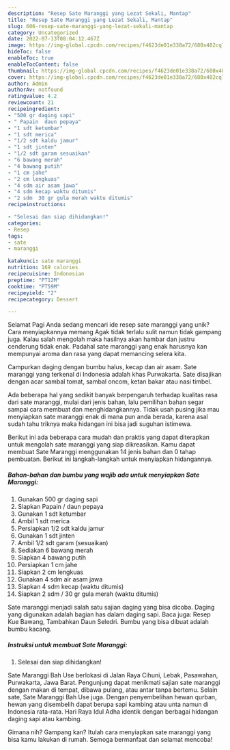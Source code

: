 ```yaml
---
description: "Resep Sate Maranggi yang Lezat Sekali, Mantap"
title: "Resep Sate Maranggi yang Lezat Sekali, Mantap"
slug: 606-resep-sate-maranggi-yang-lezat-sekali-mantap
category: Uncategorized
date: 2022-07-13T08:04:12.467Z
image: https://img-global.cpcdn.com/recipes/f4623de01e338a72/680x482cq70/sate-maranggi-foto-resep-utama.jpg
hideToc: false
enableToc: true
enableTocContent: false
thumbnail: https://img-global.cpcdn.com/recipes/f4623de01e338a72/680x482cq70/sate-maranggi-foto-resep-utama.jpg
cover: https://img-global.cpcdn.com/recipes/f4623de01e338a72/680x482cq70/sate-maranggi-foto-resep-utama.jpg
author: Admin
authorAv: notfound
ratingvalue: 4.2
reviewcount: 21
recipeingredient:
- "500 gr daging sapi"
- " Papain  daun pepaya"
- "1 sdt ketumbar"
- "1 sdt merica"
- "1/2 sdt kaldu jamur"
- "1 sdt jinten"
- "1/2 sdt garam sesuaikan"
- "6 bawang merah"
- "4 bawang putih"
- "1 cm jahe"
- "2 cm lengkuas"
- "4 sdm air asam jawa"
- "4 sdm kecap waktu ditumis"
- "2 sdm  30 gr gula merah waktu ditumis"
recipeinstructions:

- "Selesai dan siap dihidangkan!"
categories:
- Resep
tags:
- sate
- maranggi

katakunci: sate maranggi 
nutrition: 169 calories
recipecuisine: Indonesian
preptime: "PT12M"
cooktime: "PT59M"
recipeyield: "2"
recipecategory: Dessert

---
```



Selamat Pagi Anda sedang mencari ide resep sate maranggi yang unik? Cara menyiapkannya memang Agak tidak terlalu sulit namun tidak gampang juga. Kalau salah mengolah maka hasilnya akan hambar dan justru cenderung tidak enak. Padahal sate maranggi yang enak harusnya kan mempunyai aroma dan rasa yang dapat memancing selera kita.


Campurkan daging dengan bumbu halus, kecap dan air asam. Sate maranggi yang terkenal di Indonesia adalah khas Purwakarta. Sate disajikan dengan acar sambal tomat, sambal oncom, ketan bakar atau nasi timbel.

Ada beberapa hal yang sedikit banyak berpengaruh terhadap kualitas rasa dari sate maranggi, mulai dari jenis bahan, lalu pemilihan bahan segar sampai cara membuat dan menghidangkannya. Tidak usah pusing jika mau menyiapkan sate maranggi enak di mana pun anda berada, karena asal sudah tahu triknya maka hidangan ini bisa jadi suguhan istimewa.


Berikut ini ada beberapa cara mudah dan praktis yang dapat diterapkan untuk mengolah sate maranggi yang siap dikreasikan. Kamu dapat membuat Sate Maranggi menggunakan 14 jenis bahan dan 0 tahap pembuatan. Berikut ini langkah-langkah untuk menyiapkan hidangannya.

<!--inarticleads1-->

##### Bahan-bahan dan bumbu yang wajib ada untuk menyiapkan Sate Maranggi:

1. Gunakan 500 gr daging sapi
1. Siapkan  Papain / daun pepaya
1. Gunakan 1 sdt ketumbar
1. Ambil 1 sdt merica
1. Persiapkan 1/2 sdt kaldu jamur
1. Gunakan 1 sdt jinten
1. Ambil 1/2 sdt garam (sesuaikan)
1. Sediakan 6 bawang merah
1. Siapkan 4 bawang putih
1. Persiapkan 1 cm jahe
1. Siapkan 2 cm lengkuas
1. Gunakan 4 sdm air asam jawa
1. Siapkan 4 sdm kecap (waktu ditumis)
1. Siapkan 2 sdm / 30 gr gula merah (waktu ditumis)


Sate maranggi menjadi salah satu sajian daging yang bisa dicoba. Daging yang digunakan adalah bagian has dalam daging sapi. Baca juga: Resep Kue Bawang, Tambahkan Daun Seledri. Bumbu yang bisa dibuat adalah bumbu kacang. 

<!--inarticleads2-->

##### Instruksi untuk membuat Sate Maranggi:


1. Selesai dan siap dihidangkan!

Sate Maranggi Bah Use berlokasi di Jalan Raya Cihuni, Lebak, Pasawahan, Purwakarta, Jawa Barat. Pengunjung dapat menikmati sajian sate maranggi dengan makan di tempat, dibawa pulang, atau antar tanpa bertemu. Selain sate, Sate Maranggi Bah Use juga. Dengan penyembelihan hewan qurban, hewan yang disembelih dapat berupa sapi kambing atau unta namun di Indonesia rata-rata. Hari Raya Idul Adha identik dengan berbagai hidangan daging sapi atau kambing. 

Gimana nih? Gampang kan? Itulah cara menyiapkan sate maranggi yang bisa kamu lakukan di rumah. Semoga bermanfaat dan selamat mencoba!
